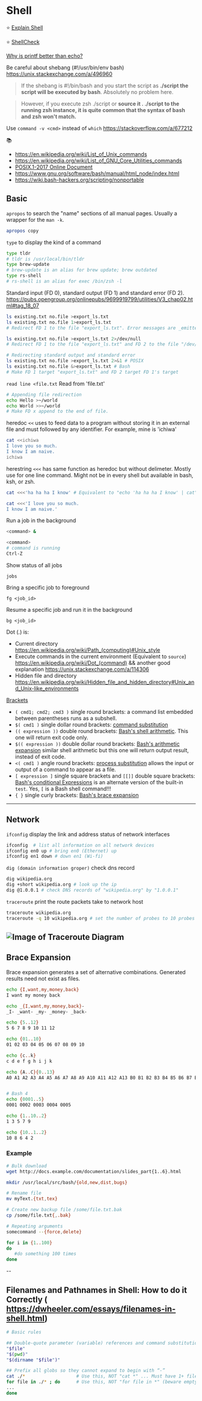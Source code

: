 # Shell

⭐️ [Explain Shell](https://explainshell.com/)

⭐️ [ShellCheck](https://www.shellcheck.net/)

[Why is printf better than echo?](https://unix.stackexchange.com/a/65819)

Be careful about shebang (#!/usr/bin/env bash) https://unix.stackexchange.com/a/496960
> If the shebang is #!/bin/bash and you start the script as __./script the script will be executed by bash__. Absolutely no problem here.

> However, if you execute zsh ./script or __source it . ./script to the running zsh instance, it is quite common that the syntax of bash and zsh won't match.__

Use `command -v <cmd>` instead of `which` https://stackoverflow.com/a/677212

📚
* https://en.wikipedia.org/wiki/List_of_Unix_commands
* https://en.wikipedia.org/wiki/List_of_GNU_Core_Utilities_commands
* [POSIX.1-2017 Online Document](https://pubs.opengroup.org/onlinepubs/9699919799/)
* https://www.gnu.org/software/bash/manual/html_node/index.html
* https://wiki.bash-hackers.org/scripting/nonportable

## Basic

`apropos` to search the "name" sections of all manual pages. Usually a wrapper for the `man -k`.
```sh
apropos copy
```

`type` to display the kind of a command
```sh
type tldr
# tldr is /usr/local/bin/tldr
type brew-update
# brew-update is an alias for brew update; brew outdated
type rs-shell
# rs-shell is an alias for exec /bin/zsh -l
```

Standard input (FD 0), standard output (FD 1) and standard error (FD 2). https://pubs.opengroup.org/onlinepubs/9699919799/utilities/V3_chap02.html#tag_18_07

```sh
ls existing.txt no.file >export_ls.txt
ls existing.txt no.file 1>export_ls.txt
# Redirect FD 1 to the file "export_ls.txt". Error messages are _emitted_ on FD 2.
```

```sh
ls existing.txt no.file >export_ls.txt 2>/dev/null
# Redirect FD 1 to the file "export_ls.txt" and FD 2 to the file "/dev/null/"
```

```sh
# Redirecting standard output and standard error
ls existing.txt no.file >export_ls.txt 2>&1 # POSIX
ls existing.txt no.file &>export_ls.txt # Bash
# Make FD 1 target "export_ls.txt" and FD 2 target FD 1's target
```

`read line <file.txt`
Read from 'file.txt'

```sh
# Appending file redirection
echo Hello >~/world
echo World >>~/world
# Make FD x append to the end of file.
```

heredoc `<<` uses to feed data to a program without storing it in an external file and must followed by any identifier. For example, mine is 'ichiwa'
```sh
cat <<ichiwa
I love you so much.
I know I am naive.
ichiwa
```

herestring `<<<` has same function as heredoc but without delimeter. Mostly use for one line command. Might not be in every shell but available in bash, ksh,
or zsh.
```sh
cat <<<'ha ha ha I know' # Equivalent to "echo 'ha ha ha I know' | cat"

cat <<<'I love you so much.
I know I am naive.'
```

Run a job in the background
```sh
<command> &

<command>
# command is running
Ctrl-Z
```

Show status of all jobs

`jobs`

Bring a specific job to foreground

`fg <job_id>`

Resume a specific job  and run it in the background

`bg <job_id>`

Dot (.) is:
* Current directory https://en.wikipedia.org/wiki/Path_(computing)#Unix_style
* Execute commands in the current environment (Equivalent to `source`) https://en.wikipedia.org/wiki/Dot_(command) && another good explanation  https://unix.stackexchange.com/a/114306
* Hidden file and directory https://en.wikipedia.org/wiki/Hidden_file_and_hidden_directory#Unix_and_Unix-like_environments

[Brackets](https://www.assertnotmagic.com/2018/06/20/bash-brackets-quick-reference/)
* `( cmd1; cmd2; cmd3 )` single round brackets: a command list embedded between parentheses runs as a subshell.
* `$( cmd1 )` single dollar round brackets: [command substitution](https://en.wikipedia.org/wiki/Command_substitution)
* `(( expression ))` double round brackets: [Bash's shell arithmetic](https://www.gnu.org/software/bash/manual/html_node/Shell-Arithmetic.html). This one will return exit code only.
* `$(( expression ))` double dollar round brackets: [Bash's arithmetic expansion](https://www.gnu.org/software/bash/manual/html_node/Arithmetic-Expansion.html#Arithmetic-Expansion) similar shell arithmetic but this one will return output result, instead of exit code.
* `<( cmd1 )` angle round brackets: [process substitution](https://en.wikipedia.org/wiki/Process_substitution) allows the input or output of a command to appear as a file.
* `[ expression ]` single square brackets and `[[]]` double square brackets: [Bash's conditional Expressions](https://www.gnu.org/software/bash/manual/html_node/Bash-Conditional-Expressions.html#Bash-Conditional-Expressions) is an alternate version of the built-in `test`. Yes, `[` is a Bash shell command!!!
* `{ }` single curly brackets: [Bash's brace expansion](https://en.wikipedia.org/wiki/Bash_(Unix_shell)#Brace_expansion)

---
## Network

`ifconfig` display the link and address status of network interfaces
```sh
ifconfig  # list all information on all network devices
ifconfig en0 up # bring en0 (Ethernet) up
ifconfig en1 down # down en1 (Wi-fi)
```

`dig (domain information groper)` check dns record
```sh
dig wikipedia.org
dig +short wikipedia.org # look up the ip
dig @1.0.0.1 # check DNS records of "wikipedia.org" by "1.0.0.1"
```

`traceroute` print the route packets take to network host
```sh
traceroute wikipedia.org
traceroute -q 10 wikipedia.org # set the number of probes to 10 probes
```

![Image of Traceroute Diagram](assets/traceroute_diagram.webp)
---
## Brace Expansion

Brace expansion generates a set of alternative combinations. Generated results need not exist as files.


```sh
echo {I,want,my,money,back}
I want my money back

echo _{I,want,my,money,back}-
_I- _want- _my- _money- _back-

echo {5..12}
5 6 7 8 9 10 11 12

echo {01..10}
01 02 03 04 05 06 07 08 09 10

echo {c..k}
c d e f g h i j k

echo {A..C}{0..13}
A0 A1 A2 A3 A4 A5 A6 A7 A8 A9 A10 A11 A12 A13 B0 B1 B2 B3 B4 B5 B6 B7 B8 B9 B10 B11 B12 B13 C0 C1 C2 C3 C4 C5 C6 C7 C8 C9 C10 C11 C12 C13


# Bash 4
echo {0001..5}
0001 0002 0003 0004 0005

echo {1..10..2}
1 3 5 7 9

echo {10..1..2}
10 8 6 4 2
```

### Example
```sh
# Bulk download
wget http://docs.example.com/documentation/slides_part{1..6}.html

mkdir /usr/local/src/bash/{old,new,dist,bugs}

# Rename file
mv myText.{txt,tex}

# Create new backup file /some/file.txt.bak
cp /some/file.txt{,.bak}

# Repeating arguments
somecommand --{force,delete}

for i in {1..100}
do
   #do something 100 times
done
```

--
## Filenames and Pathnames in Shell: How to do it Correctly (   https://dwheeler.com/essays/filenames-in-shell.html)

```sh
# Basic rules

## Double-quote parameter (variable) references and command substitutions
"$file"
"$(pwd)"
"$(dirname "$file")"

## Prefix all globs so they cannot expand to begin with “-”
cat ./*                   # Use this, NOT "cat *" ... Must have 1+ files.
for file in ./* ; do      # Use this, NOT "for file in *" (beware empty lists)
...
done
```
